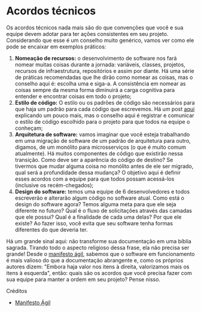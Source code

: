 # Acordos técnicos

Os acordos técnicos nada mais são do que convenções que você e sua equipe devem adotar para ter ações consistentes em seu projeto. Considerando que esse é um conselho muito genérico, vamos ver como ele pode se encaixar em exemplos práticos:

1. **Nomeação de recursos:** o desenvolvimento de software nos fará nomear muitas coisas durante a jornada: variáveis, classes, projetos, recursos de infraestrutura, repositórios e assim por diante. Há uma série de práticas recomendadas que lhe dirão como nomear as coisas, mas o conselho aqui é: escolha uma e siga-a. A consistência em nomear as coisas sempre da mesma forma diminuirá a carga cognitiva para entender e encontrar coisas em todo o projeto;
2. **Estilo de código:** O estilo ou os padrões de código são necessários para que haja um padrão para cada código que escrevemos. Há um post [aqui](code-style.md) explicando um pouco mais, mas o conselho aqui é registrar e comunicar o estilo de código escolhido para o projeto para que todos na equipe o conheçam;
3. **Arquitetura de software:** vamos imaginar que você esteja trabalhando em uma migração de software de um padrão de arquitetura para outro, digamos, de um monólito para microsserviços (o que é muito comum atualmente). Há muitos componentes de código que existirão nessa transição. Como deve ser a aparência do código de destino? Se tivermos que mudar alguma coisa no monólito antes de ele ser migrado, qual será a profundidade dessa mudança? O objetivo aqui é definir esses acordos com a equipe para que todos possam acessá-los (inclusive os recém-chegados);
4. **Design do software:** temos uma equipe de 6 desenvolvedores e todos escreverão e alterarão algum código no software atual. Como está o design do software agora? Temos alguma meta para que ele seja diferente no futuro? Qual é o fluxo de solicitações através das camadas que ele possui? Qual é a finalidade de cada uma delas? Por que ele existe? Ao fazer isso, você evita que seu software tenha formas diferentes do que deveria ter.

Há um grande sinal aqui: não transforme sua documentação em uma bíblia sagrada. Tirando todo o aspecto religioso dessa frase, ela não precisa ser grande! Desde o [manifesto ágil](https://agilemanifesto.org/), sabemos que o software em funcionamento é mais valioso do que a documentação abrangente e, como os próprios autores dizem: "Embora haja valor nos itens à direita, valorizamos mais os itens à esquerda", então: quais são os acordos que você precisa fazer com sua equipe para manter a ordem em seu projeto? Pense nisso.

Créditos

- [Manifesto Ágil](https://agilemanifesto.org/)
